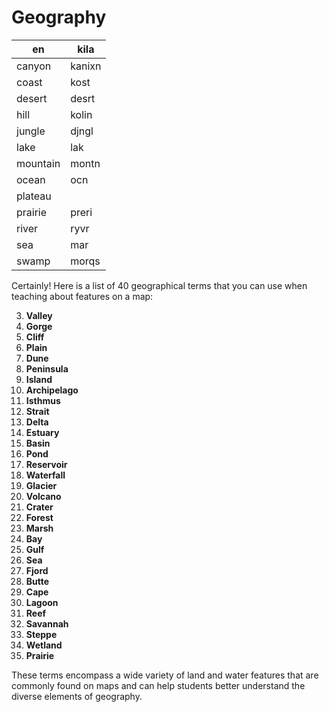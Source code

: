 # Geography

en | kila
--- | ---
canyon | kanixn
coast | kost
desert | desrt
hill | kolin
jungle | djngl
lake | lak
mountain | montn
ocean | ocn
plateau | 
prairie | preri
river | ryvr
sea | mar
swamp | morqs

Certainly! Here is a list of 40 geographical terms that you can use when teaching about features on a map:

3. **Valley**
5. **Gorge**
6. **Cliff**
7. **Plain**
9. **Dune**
10. **Peninsula**
11. **Island**
12. **Archipelago**
13. **Isthmus**
14. **Strait**
15. **Delta**
16. **Estuary**
17. **Basin**
19. **Pond**
20. **Reservoir**
21. **Waterfall**
22. **Glacier**
23. **Volcano**
24. **Crater**
25. **Forest**
27. **Marsh**
28. **Bay**
29. **Gulf**
30. **Sea**
32. **Fjord**
33. **Butte**
34. **Cape**
35. **Lagoon**
36. **Reef**
37. **Savannah**
38. **Steppe**
39. **Wetland**
40. **Prairie**

These terms encompass a wide variety of land and water features that are commonly found on maps and can help students better understand the diverse elements of geography.